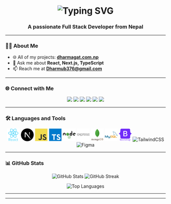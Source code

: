 <!-- Animated Typing SVG Header -->
<h1 align="center">
  <img src="https://readme-typing-svg.herokuapp.com?font=Fira+Code&size=30&pause=1000&color=2F81F7&center=true&vCenter=true&width=500&lines=Hi+👋,+I'm+Dharmu;Full+Stack+Developer" alt="Typing SVG" />
</h1>

<h3 align="center">A passionate Full Stack Developer from Nepal</h3>

---

### 👨‍💻 About Me
- 🌐 All of my projects: [**dharmagat.com.np**](https://dharmagat.com.np/)
- 💬 Ask me about **React, Next.js, TypeScript**
- 📫 Reach me at **Dharmub376@gmail.com**

---

### 🌐 Connect with Me
<p align="center">
<a href="https://twitter.com/dharmub376" target="blank"><img src="https://img.shields.io/badge/-Twitter-1DA1F2?style=for-the-badge&logo=twitter&logoColor=white" /></a>
<a href="https://linkedin.com/in/dharmub376" target="blank"><img src="https://img.shields.io/badge/-LinkedIn-0A66C2?style=for-the-badge&logo=linkedin&logoColor=white" /></a>
<a href="https://fb.com/dharmub376" target="blank"><img src="https://img.shields.io/badge/-Facebook-1877F2?style=for-the-badge&logo=facebook&logoColor=white" /></a>
<a href="https://instagram.com/dharmub376" target="blank"><img src="https://img.shields.io/badge/-Instagram-E4405F?style=for-the-badge&logo=instagram&logoColor=white" /></a>
<a href="https://medium.com/@dharmub376" target="blank"><img src="https://img.shields.io/badge/-Medium-12100E?style=for-the-badge&logo=medium&logoColor=white" /></a>
<a href="https://www.youtube.com/c/dharmub376" target="blank"><img src="https://img.shields.io/badge/-YouTube-FF0000?style=for-the-badge&logo=youtube&logoColor=white" /></a>
</p>

---

### 🛠 Languages and Tools
<p align="center">
<img src="https://raw.githubusercontent.com/devicons/devicon/master/icons/react/react-original-wordmark.svg" alt="React" width="40" height="40"/> 
<img src="https://raw.githubusercontent.com/devicons/devicon/master/icons/nextjs/nextjs-original.svg" alt="NextJS" width="40" height="40"/> 
<img src="https://raw.githubusercontent.com/devicons/devicon/master/icons/javascript/javascript-original.svg" alt="JavaScript" width="40" height="40"/> 
<img src="https://raw.githubusercontent.com/devicons/devicon/master/icons/typescript/typescript-original.svg" alt="TypeScript" width="40" height="40"/> 
<img src="https://raw.githubusercontent.com/devicons/devicon/master/icons/nodejs/nodejs-original-wordmark.svg" alt="NodeJS" width="40" height="40"/> 
<img src="https://raw.githubusercontent.com/devicons/devicon/master/icons/express/express-original-wordmark.svg" alt="Express" width="40" height="40"/> 
<img src="https://raw.githubusercontent.com/devicons/devicon/master/icons/mongodb/mongodb-original-wordmark.svg" alt="MongoDB" width="40" height="40"/> 
<img src="https://raw.githubusercontent.com/devicons/devicon/master/icons/mysql/mysql-original-wordmark.svg" alt="MySQL" width="40" height="40"/> 
<img src="https://raw.githubusercontent.com/devicons/devicon/master/icons/bootstrap/bootstrap-plain-wordmark.svg" alt="Bootstrap" width="40" height="40"/> 
<img src="https://www.vectorlogo.zone/logos/tailwindcss/tailwindcss-icon.svg" alt="TailwindCSS" width="40" height="40"/> 
<img src="https://www.vectorlogo.zone/logos/figma/figma-icon.svg" alt="Figma" width="40" height="40"/> 
</p>

---

### 📊 GitHub Stats
<p align="center">
  <img src="https://github-readme-stats.vercel.app/api?username=dharmub376&show_icons=true&theme=tokyonight" alt="GitHub Stats" height="160"/>
  <img src="https://github-readme-streak-stats.herokuapp.com?user=dharmub376&theme=tokyonight" alt="GitHub Streak" height="160"/>
</p>

<p align="center">
  <img src="https://github-readme-stats.vercel.app/api/top-langs/?username=dharmub376&layout=compact&theme=tokyonight" alt="Top Languages" height="160"/>
</p>

---



---
